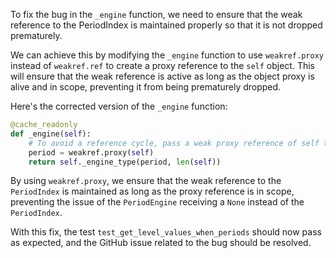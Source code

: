 To fix the bug in the `_engine` function, we need to ensure that the weak reference to the PeriodIndex is maintained properly so that it is not dropped prematurely. 

We can achieve this by modifying the `_engine` function to use `weakref.proxy` instead of `weakref.ref` to create a proxy reference to the `self` object. This will ensure that the weak reference is active as long as the object proxy is alive and in scope, preventing it from being prematurely dropped.

Here's the corrected version of the `_engine` function:
```python
@cache_readonly
def _engine(self):
    # To avoid a reference cycle, pass a weak proxy reference of self to _engine_type.
    period = weakref.proxy(self)
    return self._engine_type(period, len(self))
```

By using `weakref.proxy`, we ensure that the weak reference to the `PeriodIndex` is maintained as long as the proxy reference is in scope, preventing the issue of the `PeriodEngine` receiving a `None` instead of the `PeriodIndex`.

With this fix, the test `test_get_level_values_when_periods` should now pass as expected, and the GitHub issue related to the bug should be resolved.